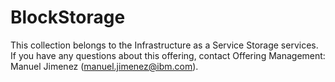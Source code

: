 # BlockStorage
This collection belongs to the Infrastructure as a Service Storage services. If you have any questions about this offering, contact Offering Management: Manuel Jimenez (manuel.jimenez@ibm.com).
